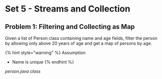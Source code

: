 # Set 5 - Streams and Collection

## Problem 1: Filtering and Collecting as Map

Given a list of Person class containing name and age fields, filter the person by allowing only above 20 years of age and get a map of persons by age.

{% hint style="warning" %}
Assumption

* Name is unique
{% endhint %}

_person.java class_

```
```





